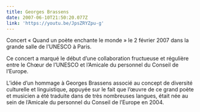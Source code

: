 ```yaml
---
title: Georges Brassens
date: 2007-06-10T21:50:20.077Z
link: 'https://youtu.be/JpsZRYZpu-g'
---
```

Concert « Quand un poète enchante le monde » le 2 février 2007 dans la grande salle de l’UNESCO à Paris.

Ce concert a marqué le début d’une collaboration fructueuse et régulière entre le Chœur de l’UNESCO et l’Amicale du personnel du Conseil de l’Europe.

L’idée d’un hommage à Georges Brassens associé au concept de diversité culturelle et linguistique, appuyée sur le fait que l’œuvre de ce grand poète et musicien a été traduite dans de très nombreuses langues, était née au sein de l’Amicale du personnel du Conseil de l’Europe en 2004.
